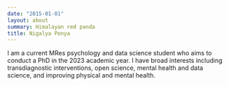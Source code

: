 ```yaml
---
date: "2015-01-01"
layout: about
summary: Himalayan red panda
title: Nigalya Ponya
---
```


I am a current MRes psychology and data science student who aims to conduct a PhD in the 2023 academic year. I have broad interests including transdiagnostic interventions, open science, mental health and data science, and improving physical and mental health.